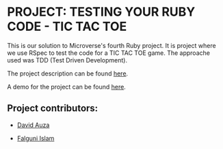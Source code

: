 # PROJECT: TESTING YOUR RUBY CODE - TIC TAC TOE

This is our solution to Microverse's fourth Ruby project. It is project where we use RSpec to test the code for a TIC TAC TOE game. The approache used was TDD (Test Driven Development).

The project description can be found [here](https://www.theodinproject.com/courses/ruby-programming/lessons/testing-your-ruby-code).

A demo for the project can be found [here](https://repl.it/@islamfalguni/tictactoe-1).

## Project contributors:

- [David Auza](https://github.com/davidauza-engineer)

- [Falguni Islam](https://github.com/falguniislam)
